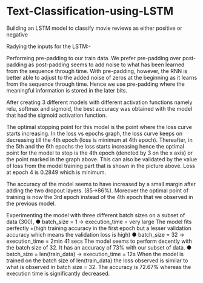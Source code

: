 # Text-Classification-using-LSTM
Building an LSTM model to classify movie reviews as either positive or negative

Radying the inputs for the LSTM:-

Performing pre-padding to our train data.
We prefer pre-padding over post-padding as post-padding seems to add noise to what has been learned from the sequence through time.
With pre-padding, however, the RNN is better able to adjust to the added noise of zeros at the beginning as it learns from the sequence through time.
Hence we use pre-padding where the meaningful information is stored in the later bits.

After creating 3 different models with different activation functions namely relu, softmax and sigmoid, the best accuracy was obtained with the model
that had the sigmoid activation function.

The optimal stopping point for this model is the point where the loss curve starts increasing. In the loss vs epochs graph, the loss curve keeps on decreasing
till the 4th epoch (loss is minimum at 4th epoch). Thereafter, in the 5th and the 6th epochs the loss starts increasing hence the optimal point for the model to stop is the 4th epoch
(denoted by 3 on the x axis) or the point marked in the graph above. This can also be validated by the value of loss from the model training part that is shown in the picture above.
Loss at epoch 4 is 0.2849 which is minimum.

The accuracy of the model seems to have increased by a small margin after adding the two dropout layers. (85→86%).
Moreover the optimal point of training is now the 3rd epoch instead of the 4th epoch that we observed in the previous model.

Experimenting the model with three different batch sizes on a subset of data (300), 
●	batch_size = 1 → execution_time = very large
The model fits perfectly +(high training accuracy in the first epoch but a lesser validation accuracy which means the validation loss is high)
●	batch_size = 32 → execution_time =  2min 41 secs
The model seems to perform decently with the batch size of 32. It has an accuracy of 73% with our subset of data.
●	batch_size = len(train_data)  → execution_time = 12s
When the model is trained on the batch size of len(train_data) the loss observed is similar to what is observed in batch size = 32. The accuracy is
72.67% whereas the execution time is significantly decreased.
